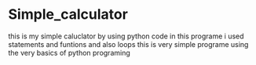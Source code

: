 # Simple_calculator
this is my simple caluclator by using python code
in this programe i used statements and funtions and also loops 
this is very simple programe using the very basics of python programing
